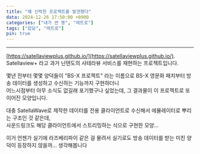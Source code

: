 ```yaml
---
title: "꽤 신박한 프로젝트를 발견했다"
data: 2024-12-26 17:50:00 +0900
categories: ["내가 싼 똥", "레트로"]
tags: ["잡담", "레트로"]
pin: true
---
```

***


[https://satellaviewplus.github.io/](https://satellaviewplus.github.io/).   
Satellaview+ 라고 과거 닌텐도의 사테라뷰 서비스를 재현하는 프로젝트입니다.   
   
몇년 전부터 몇몇 양덕들이 "BS-X 프로젝트" 라는 이름으로 BS-X 영문화 패치부터 방송 데이터를 생성하고 수신하는 기능까지 구현하더니         
어느시점부터 아무 소식도 없길래 포기했구나 싶었는데, 그 결과물이 이 프로젝트로 또 이어진 모양입니다.   

대충 SatellaWave로 제작한 데이터를 전용 클라이언트로 수신해서 에뮬레이터로 뿌리는 구조인 것 같은데,   
사운드링크도 해당 클라이언트에서 스트리밍하는 식으로 구현한 모양...   

이거 언젠가 실기에 라즈베리파이 같은 걸 물려서 실기로도 방송 데이터를 받는 미친 양덕이 등장하지 않을까... 생각해봅니다
